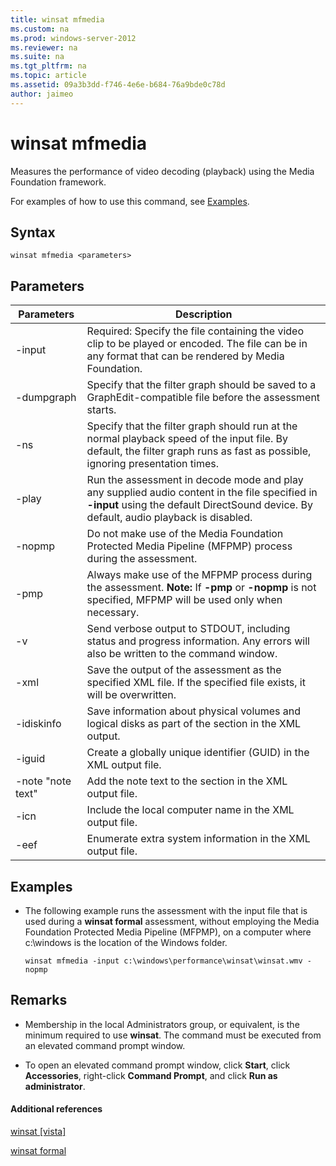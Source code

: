 ```yaml
---
title: winsat mfmedia
ms.custom: na
ms.prod: windows-server-2012
ms.reviewer: na
ms.suite: na
ms.tgt_pltfrm: na
ms.topic: article
ms.assetid: 09a3b3dd-f746-4e6e-b684-76a9bde0c78d
author: jaimeo
---
```

# winsat mfmedia
Measures the performance of video decoding \(playback\) using the Media Foundation framework.  
  
For examples of how to use this command, see [Examples](#BKMK_examples).  
  
## Syntax  
  
```  
winsat mfmedia <parameters>  
```  
  
## Parameters  
  
|Parameters|Description|  
|--------------|---------------|  
|\-input <file name>|Required: Specify the file containing the video clip to be played or encoded. The file can be in any format that can be rendered by Media Foundation.|  
|\-dumpgraph|Specify that the filter graph should be saved to a GraphEdit\-compatible file before the assessment starts.|  
|\-ns|Specify that the filter graph should run at the normal playback speed of the input file. By default, the filter graph runs as fast as possible, ignoring presentation times.|  
|\-play|Run the assessment in decode mode and play any supplied audio content in the file specified in **\-input** using the default DirectSound device. By default, audio playback is disabled.|  
|\-nopmp|Do not make use of the Media Foundation Protected Media Pipeline \(MFPMP\) process during the assessment.|  
|\-pmp|Always make use of the MFPMP process during the assessment. **Note:** If **\-pmp** or **\-nopmp** is not specified, MFPMP will be used only when necessary.|  
|\-v|Send verbose output to STDOUT, including status and progress information. Any errors will also be written to the command window.|  
|\-xml <file name>|Save the output of the assessment as the specified XML file. If the specified file exists, it will be overwritten.|  
|\-idiskinfo|Save information about physical volumes and logical disks as part of the **<SystemConfig>** section in the XML output.|  
|\-iguid|Create a globally unique identifier \(GUID\) in the XML output file.|  
|\-note "note text"|Add the note text to the **<note>** section in the XML output file.|  
|\-icn|Include the local computer name in the XML output file.|  
|\-eef|Enumerate extra system information in the XML output file.|  
  
## <a name="BKMK_examples"></a>Examples  
  
-   The following example runs the assessment with the input file that is used during a **winsat formal** assessment, without employing the Media Foundation Protected Media Pipeline \(MFPMP\), on a computer where c:\\windows is the location of the Windows folder.  
  
    ```  
    winsat mfmedia -input c:\windows\performance\winsat\winsat.wmv -nopmp  
    ```  
  
## Remarks  
  
-   Membership in the local Administrators group, or equivalent, is the minimum required to use **winsat**. The command must be executed from an elevated command prompt window.  
  
-   To open an elevated command prompt window, click **Start**, click **Accessories**, right\-click **Command Prompt**, and click **Run as administrator**.  
  
#### Additional references  
[winsat \[vista\]](assetId:///11b0e51f-fe58-4553-9e7c-a562e5385fbb)  
  
[winsat formal](assetId:///a098662a-85d6-41c8-ae61-7624d01d0521)  
  

